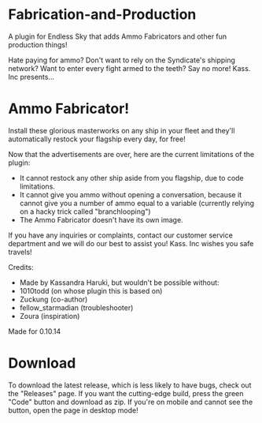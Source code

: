 # Fabrication-and-Production
A plugin for Endless Sky that adds Ammo Fabricators and other fun production things!

Hate paying for ammo? Don't want to rely on the Syndicate's shipping network? Want to enter every fight armed to the teeth? Say no more! Kass. Inc presents...

# Ammo Fabricator!

Install these glorious masterworks on any ship in your fleet and they'll automatically restock your flagship every day, for free!

Now that the advertisements are over, here are the current limitations of the plugin:
- It cannot restock any other ship aside from you flagship, due to code limitations.
- It cannot give you ammo without opening a conversation, because it cannot give you a number of ammo equal to a variable (currently relying on a hacky trick called "branchlooping")
- The Ammo Fabricator doesn't have its own image.

If you have any inquiries or complaints, contact our customer service department and we will do our best to assist you! Kass. Inc wishes you safe travels!

Credits:
- Made by Kassandra Haruki, but wouldn't be possible without:
- 1010todd (on whose plugin this is based on)
- Zuckung (co-author)
- fellow_starmadian (troubleshooter)
- Zoura (inspiration)

Made for 0.10.14

# Download
To download the latest release, which is less likely to have bugs, check out the "Releases" page. If you want the cutting-edge build, press the green "Code" button and download as zip. If you're on mobile and cannot see the button, open the page in desktop mode!